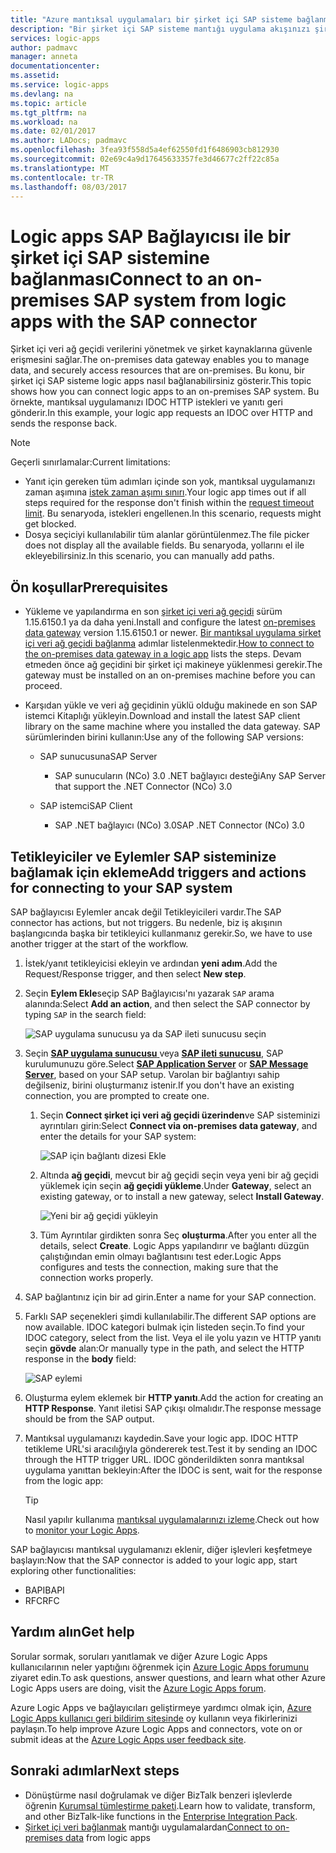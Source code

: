 ```yaml
---
title: "Azure mantıksal uygulamaları bir şirket içi SAP sisteme bağlanma | Microsoft Docs"
description: "Bir şirket içi SAP sisteme mantığı uygulama akışınızı şirket içi veri ağ geçidi üzerinden bağlanması"
services: logic-apps
author: padmavc
manager: anneta
documentationcenter: 
ms.assetid: 
ms.service: logic-apps
ms.devlang: na
ms.topic: article
ms.tgt_pltfrm: na
ms.workload: na
ms.date: 02/01/2017
ms.author: LADocs; padmavc
ms.openlocfilehash: 3fea93f558d5a4ef62550fd1f6486903cb812930
ms.sourcegitcommit: 02e69c4a9d17645633357fe3d46677c2ff22c85a
ms.translationtype: MT
ms.contentlocale: tr-TR
ms.lasthandoff: 08/03/2017
---
```

# <a name="connect-to-an-on-premises-sap-system-from-logic-apps-with-the-sap-connector"></a><span data-ttu-id="fe4af-103">Logic apps SAP Bağlayıcısı ile bir şirket içi SAP sistemine bağlanması</span><span class="sxs-lookup"><span data-stu-id="fe4af-103">Connect to an on-premises SAP system from logic apps with the SAP connector</span></span> 

<span data-ttu-id="fe4af-104">Şirket içi veri ağ geçidi verilerini yönetmek ve şirket kaynaklarına güvenle erişmesini sağlar.</span><span class="sxs-lookup"><span data-stu-id="fe4af-104">The on-premises data gateway enables you to manage data, and securely access resources that are on-premises.</span></span> <span data-ttu-id="fe4af-105">Bu konu, bir şirket içi SAP sisteme logic apps nasıl bağlanabilirsiniz gösterir.</span><span class="sxs-lookup"><span data-stu-id="fe4af-105">This topic shows how you can connect logic apps to an on-premises SAP system.</span></span> <span data-ttu-id="fe4af-106">Bu örnekte, mantıksal uygulamanızı IDOC HTTP istekleri ve yanıtı geri gönderir.</span><span class="sxs-lookup"><span data-stu-id="fe4af-106">In this example, your logic app requests an IDOC over HTTP and sends the response back.</span></span>    

> [!NOTE]
> <span data-ttu-id="fe4af-107">Geçerli sınırlamalar:</span><span class="sxs-lookup"><span data-stu-id="fe4af-107">Current limitations:</span></span> 
> - <span data-ttu-id="fe4af-108">Yanıt için gereken tüm adımları içinde son yok, mantıksal uygulamanızı zaman aşımına [istek zaman aşımı sınırı](./logic-apps-limits-and-config.md).</span><span class="sxs-lookup"><span data-stu-id="fe4af-108">Your logic app times out if all steps required for the response don't finish within the [request timeout limit](./logic-apps-limits-and-config.md).</span></span> <span data-ttu-id="fe4af-109">Bu senaryoda, istekleri engellenen.</span><span class="sxs-lookup"><span data-stu-id="fe4af-109">In this scenario, requests might get blocked.</span></span> 
> - <span data-ttu-id="fe4af-110">Dosya seçiciyi kullanılabilir tüm alanlar görüntülenmez.</span><span class="sxs-lookup"><span data-stu-id="fe4af-110">The file picker does not display all the available fields.</span></span> <span data-ttu-id="fe4af-111">Bu senaryoda, yollarını el ile ekleyebilirsiniz.</span><span class="sxs-lookup"><span data-stu-id="fe4af-111">In this scenario, you can manually add paths.</span></span>

## <a name="prerequisites"></a><span data-ttu-id="fe4af-112">Ön koşullar</span><span class="sxs-lookup"><span data-stu-id="fe4af-112">Prerequisites</span></span>

- <span data-ttu-id="fe4af-113">Yükleme ve yapılandırma en son [şirket içi veri ağ geçidi](https://www.microsoft.com/download/details.aspx?id=53127) sürüm 1.15.6150.1 ya da daha yeni.</span><span class="sxs-lookup"><span data-stu-id="fe4af-113">Install and configure the latest [on-premises data gateway](https://www.microsoft.com/download/details.aspx?id=53127) version 1.15.6150.1 or newer.</span></span> <span data-ttu-id="fe4af-114">[Bir mantıksal uygulama şirket içi veri ağ geçidi bağlanma](http://aka.ms/logicapps-gateway) adımlar listelenmektedir.</span><span class="sxs-lookup"><span data-stu-id="fe4af-114">[How to connect to the on-premises data gateway in a logic app](http://aka.ms/logicapps-gateway) lists the steps.</span></span> <span data-ttu-id="fe4af-115">Devam etmeden önce ağ geçidini bir şirket içi makineye yüklenmesi gerekir.</span><span class="sxs-lookup"><span data-stu-id="fe4af-115">The gateway must be installed on an on-premises machine before you can proceed.</span></span>

- <span data-ttu-id="fe4af-116">Karşıdan yükle ve veri ağ geçidinin yüklü olduğu makinede en son SAP istemci Kitaplığı yükleyin.</span><span class="sxs-lookup"><span data-stu-id="fe4af-116">Download and install the latest SAP client library on the same machine where you installed the data gateway.</span></span> <span data-ttu-id="fe4af-117">SAP sürümlerinden birini kullanın:</span><span class="sxs-lookup"><span data-stu-id="fe4af-117">Use any of the following SAP versions:</span></span> 
    - <span data-ttu-id="fe4af-118">SAP sunucusuna</span><span class="sxs-lookup"><span data-stu-id="fe4af-118">SAP Server</span></span>
        - <span data-ttu-id="fe4af-119">SAP sunucuların (NCo) 3.0 .NET bağlayıcı desteği</span><span class="sxs-lookup"><span data-stu-id="fe4af-119">Any SAP Server that support the .NET Connector (NCo) 3.0</span></span>
 
    - <span data-ttu-id="fe4af-120">SAP istemci</span><span class="sxs-lookup"><span data-stu-id="fe4af-120">SAP Client</span></span>
        - <span data-ttu-id="fe4af-121">SAP .NET bağlayıcı (NCo) 3.0</span><span class="sxs-lookup"><span data-stu-id="fe4af-121">SAP .NET Connector (NCo) 3.0</span></span>

## <a name="add-triggers-and-actions-for-connecting-to-your-sap-system"></a><span data-ttu-id="fe4af-122">Tetikleyiciler ve Eylemler SAP sisteminize bağlamak için ekleme</span><span class="sxs-lookup"><span data-stu-id="fe4af-122">Add triggers and actions for connecting to your SAP system</span></span>

<span data-ttu-id="fe4af-123">SAP bağlayıcısı Eylemler ancak değil Tetikleyicileri vardır.</span><span class="sxs-lookup"><span data-stu-id="fe4af-123">The SAP connector has actions, but not triggers.</span></span> <span data-ttu-id="fe4af-124">Bu nedenle, biz iş akışının başlangıcında başka bir tetikleyici kullanmanız gerekir.</span><span class="sxs-lookup"><span data-stu-id="fe4af-124">So, we have to use another trigger at the start of the workflow.</span></span> 

1. <span data-ttu-id="fe4af-125">İstek/yanıt tetikleyicisi ekleyin ve ardından **yeni adım**.</span><span class="sxs-lookup"><span data-stu-id="fe4af-125">Add the Request/Response trigger, and then select **New step**.</span></span>

2. <span data-ttu-id="fe4af-126">Seçin **Eylem Ekle**seçip SAP Bağlayıcısı'nı yazarak `SAP` arama alanında:</span><span class="sxs-lookup"><span data-stu-id="fe4af-126">Select **Add an action**, and then select the SAP connector by typing `SAP` in the search field:</span></span>    

     ![SAP uygulama sunucusu ya da SAP ileti sunucusu seçin](media/logic-apps-using-sap-connector/sap-action.png)

3. <span data-ttu-id="fe4af-128">Seçin [ **SAP uygulama sunucusu** ](https://wiki.scn.sap.com/wiki/display/ABAP/ABAP+Application+Server) veya [ **SAP ileti sunucusu**](http://help.sap.com/saphelp_nw70/helpdata/en/40/c235c15ab7468bb31599cc759179ef/frameset.htm), SAP kurulumunuzu göre.</span><span class="sxs-lookup"><span data-stu-id="fe4af-128">Select [**SAP Application Server**](https://wiki.scn.sap.com/wiki/display/ABAP/ABAP+Application+Server) or [**SAP Message Server**](http://help.sap.com/saphelp_nw70/helpdata/en/40/c235c15ab7468bb31599cc759179ef/frameset.htm), based on your SAP setup.</span></span> <span data-ttu-id="fe4af-129">Varolan bir bağlantıyı sahip değilseniz, birini oluşturmanız istenir.</span><span class="sxs-lookup"><span data-stu-id="fe4af-129">If you don't have an existing connection, you are prompted to create one.</span></span>

   1. <span data-ttu-id="fe4af-130">Seçin **Connect şirket içi veri ağ geçidi üzerinden**ve SAP sisteminizi ayrıntıları girin:</span><span class="sxs-lookup"><span data-stu-id="fe4af-130">Select **Connect via on-premises data gateway**, and enter the details for your SAP system:</span></span>   

       ![SAP için bağlantı dizesi Ekle](media/logic-apps-using-sap-connector/picture2.png)  

   2. <span data-ttu-id="fe4af-132">Altında **ağ geçidi**, mevcut bir ağ geçidi seçin veya yeni bir ağ geçidi yüklemek için seçin **ağ geçidi yükleme**.</span><span class="sxs-lookup"><span data-stu-id="fe4af-132">Under **Gateway**, select an existing gateway, or to install a new gateway, select **Install Gateway**.</span></span>

        ![Yeni bir ağ geçidi yükleyin](media/logic-apps-using-sap-connector/install-gateway.png)
  
   3. <span data-ttu-id="fe4af-134">Tüm Ayrıntılar girdikten sonra Seç **oluşturma**.</span><span class="sxs-lookup"><span data-stu-id="fe4af-134">After you enter all the details, select **Create**.</span></span> 
   <span data-ttu-id="fe4af-135">Logic Apps yapılandırır ve bağlantı düzgün çalıştığından emin olmayı bağlantısını test eder.</span><span class="sxs-lookup"><span data-stu-id="fe4af-135">Logic Apps configures and tests the connection, making sure that the connection works properly.</span></span>

4. <span data-ttu-id="fe4af-136">SAP bağlantınız için bir ad girin.</span><span class="sxs-lookup"><span data-stu-id="fe4af-136">Enter a name for your SAP connection.</span></span>

5. <span data-ttu-id="fe4af-137">Farklı SAP seçenekleri şimdi kullanılabilir.</span><span class="sxs-lookup"><span data-stu-id="fe4af-137">The different SAP options are now available.</span></span> <span data-ttu-id="fe4af-138">IDOC kategori bulmak için listeden seçin.</span><span class="sxs-lookup"><span data-stu-id="fe4af-138">To find your IDOC category, select from the list.</span></span> <span data-ttu-id="fe4af-139">Veya el ile yolu yazın ve HTTP yanıtı seçin **gövde** alan:</span><span class="sxs-lookup"><span data-stu-id="fe4af-139">Or manually type in the path, and select the HTTP response in the **body** field:</span></span>

     ![SAP eylemi](media/logic-apps-using-sap-connector/picture3.png)

6. <span data-ttu-id="fe4af-141">Oluşturma eylem eklemek bir **HTTP yanıtı**.</span><span class="sxs-lookup"><span data-stu-id="fe4af-141">Add the action for creating an **HTTP Response**.</span></span> <span data-ttu-id="fe4af-142">Yanıt iletisi SAP çıkışı olmalıdır.</span><span class="sxs-lookup"><span data-stu-id="fe4af-142">The response message should be from the SAP output.</span></span>

7. <span data-ttu-id="fe4af-143">Mantıksal uygulamanızı kaydedin.</span><span class="sxs-lookup"><span data-stu-id="fe4af-143">Save your logic app.</span></span> <span data-ttu-id="fe4af-144">IDOC HTTP tetikleme URL'si aracılığıyla göndererek test.</span><span class="sxs-lookup"><span data-stu-id="fe4af-144">Test it by sending an IDOC through the HTTP trigger URL.</span></span> <span data-ttu-id="fe4af-145">IDOC gönderildikten sonra mantıksal uygulama yanıttan bekleyin:</span><span class="sxs-lookup"><span data-stu-id="fe4af-145">After the IDOC is sent, wait for the response from the logic app:</span></span>   

     > [!TIP]
     > <span data-ttu-id="fe4af-146">Nasıl yapılır kullanıma [mantıksal uygulamalarınızı izleme](../logic-apps/logic-apps-monitor-your-logic-apps.md).</span><span class="sxs-lookup"><span data-stu-id="fe4af-146">Check out how to [monitor your Logic Apps](../logic-apps/logic-apps-monitor-your-logic-apps.md).</span></span>

<span data-ttu-id="fe4af-147">SAP bağlayıcısı mantıksal uygulamanızı eklenir, diğer işlevleri keşfetmeye başlayın:</span><span class="sxs-lookup"><span data-stu-id="fe4af-147">Now that the SAP connector is added to your logic app, start exploring other functionalities:</span></span>

- <span data-ttu-id="fe4af-148">BAPI</span><span class="sxs-lookup"><span data-stu-id="fe4af-148">BAPI</span></span>
- <span data-ttu-id="fe4af-149">RFC</span><span class="sxs-lookup"><span data-stu-id="fe4af-149">RFC</span></span>

## <a name="get-help"></a><span data-ttu-id="fe4af-150">Yardım alın</span><span class="sxs-lookup"><span data-stu-id="fe4af-150">Get help</span></span>

<span data-ttu-id="fe4af-151">Sorular sormak, soruları yanıtlamak ve diğer Azure Logic Apps kullanıcılarının neler yaptığını öğrenmek için [Azure Logic Apps forumunu](https://social.msdn.microsoft.com/Forums/en-US/home?forum=azurelogicapps) ziyaret edin.</span><span class="sxs-lookup"><span data-stu-id="fe4af-151">To ask questions, answer questions, and learn what other Azure Logic Apps users are doing, visit the [Azure Logic Apps forum](https://social.msdn.microsoft.com/Forums/en-US/home?forum=azurelogicapps).</span></span>

<span data-ttu-id="fe4af-152">Azure Logic Apps ve bağlayıcıları geliştirmeye yardımcı olmak için, [Azure Logic Apps kullanıcı geri bildirim sitesinde](http://aka.ms/logicapps-wish) oy kullanın veya fikirlerinizi paylaşın.</span><span class="sxs-lookup"><span data-stu-id="fe4af-152">To help improve Azure Logic Apps and connectors, vote on or submit ideas at the [Azure Logic Apps user feedback site](http://aka.ms/logicapps-wish).</span></span>

## <a name="next-steps"></a><span data-ttu-id="fe4af-153">Sonraki adımlar</span><span class="sxs-lookup"><span data-stu-id="fe4af-153">Next steps</span></span>

- <span data-ttu-id="fe4af-154">Dönüştürme nasıl doğrulamak ve diğer BizTalk benzeri işlevlerde öğrenin [Kurumsal tümleştirme paketi](../logic-apps/logic-apps-enterprise-integration-overview.md).</span><span class="sxs-lookup"><span data-stu-id="fe4af-154">Learn how to validate, transform, and other BizTalk-like functions in the [Enterprise Integration Pack](../logic-apps/logic-apps-enterprise-integration-overview.md).</span></span> 
- <span data-ttu-id="fe4af-155">[Şirket içi veri bağlanmak](../logic-apps/logic-apps-gateway-connection.md) mantığı uygulamalardan</span><span class="sxs-lookup"><span data-stu-id="fe4af-155">[Connect to on-premises data](../logic-apps/logic-apps-gateway-connection.md) from logic apps</span></span>
